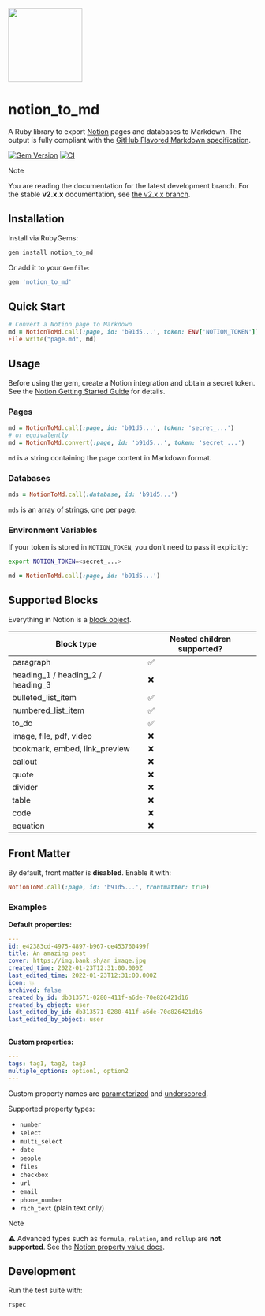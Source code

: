 <img src="https://ik.imagekit.io/gxidvqvc9/noiton_to_md_logo_white_bg_-OiZSEkqY.png?updatedAt=1756209770491" width="150">

# notion_to_md

A Ruby library to export [Notion](https://www.notion.so/) pages and databases to Markdown.
The output is fully compliant with the [GitHub Flavored Markdown specification](https://github.github.com/gfm/).

[![Gem Version](https://badge.fury.io/rb/notion_to_md.svg)](https://badge.fury.io/rb/notion_to_md)
[![CI](https://github.com/emoriarty/notion_to_md/actions/workflows/ci.yml/badge.svg)](https://github.com/emoriarty/notion_to_md/actions)

> [!NOTE]
> You are reading the documentation for the latest development branch.
> For the stable **v2.x.x** documentation, see [the v2.x.x branch](https://github.com/emoriarty/notion_to_md/tree/v2.x.x).

## Installation

Install via RubyGems:

```bash
gem install notion_to_md
```

Or add it to your `Gemfile`:

```ruby
gem 'notion_to_md'
```

## Quick Start

```ruby
# Convert a Notion page to Markdown
md = NotionToMd.call(:page, id: 'b91d5...', token: ENV['NOTION_TOKEN'])
File.write("page.md", md)
```

## Usage

Before using the gem, create a Notion integration and obtain a secret token.
See the [Notion Getting Started Guide](https://developers.notion.com/docs/getting-started) for details.

### Pages

```ruby
md = NotionToMd.call(:page, id: 'b91d5...', token: 'secret_...')
# or equivalently
md = NotionToMd.convert(:page, id: 'b91d5...', token: 'secret_...')
```

`md` is a string containing the page content in Markdown format.

### Databases

```ruby
mds = NotionToMd.call(:database, id: 'b91d5...')
```

`mds` is an array of strings, one per page.

### Environment Variables

If your token is stored in `NOTION_TOKEN`, you don’t need to pass it explicitly:

```bash
export NOTION_TOKEN=<secret_...>
```

```ruby
md = NotionToMd.call(:page, id: 'b91d5...')
```

## Supported Blocks

Everything in Notion is a [block object](https://developers.notion.com/reference/block#block-object-keys).

| Block type                        | Nested children supported? |
|-----------------------------------|----------------------------|
| paragraph                         | ✅ |
| heading_1 / heading_2 / heading_3 | ❌ |
| bulleted_list_item                | ✅ |
| numbered_list_item                | ✅ |
| to_do                             | ✅ |
| image, file, pdf, video           | ❌ |
| bookmark, embed, link_preview     | ❌ |
| callout                           | ❌ |
| quote                             | ❌ |
| divider                           | ❌ |
| table                             | ❌ |
| code                              | ❌ |
| equation                          | ❌ |

## Front Matter

By default, front matter is **disabled**. Enable it with:

```ruby
NotionToMd.call(:page, id: 'b91d5...', frontmatter: true)
```

### Examples

**Default properties:**

```yml
---
id: e42383cd-4975-4897-b967-ce453760499f
title: An amazing post
cover: https://img.bank.sh/an_image.jpg
created_time: 2022-01-23T12:31:00.000Z
last_edited_time: 2022-01-23T12:31:00.000Z
icon: 💥
archived: false
created_by_id: db313571-0280-411f-a6de-70e826421d16
created_by_object: user
last_edited_by_id: db313571-0280-411f-a6de-70e826421d16
last_edited_by_object: user
---
```

**Custom properties:**

```yml
---
tags: tag1, tag2, tag3
multiple_options: option1, option2
---
```

Custom property names are [parameterized](https://api.rubyonrails.org/classes/ActiveSupport/Inflector.html#method-i-parameterize) and [underscored](https://api.rubyonrails.org/classes/ActiveSupport/Inflector.html#method-i-underscore).

Supported property types:

- `number`
- `select`
- `multi_select`
- `date`
- `people`
- `files`
- `checkbox`
- `url`
- `email`
- `phone_number`
- `rich_text` (plain text only)

> [!NOTE]
> ⚠️ Advanced types such as `formula`, `relation`, and `rollup` are **not supported**.
> See the [Notion property value docs](https://developers.notion.com/reference/property-value-object#all-property-values).

## Development

Run the test suite with:

```bash
rspec
```

